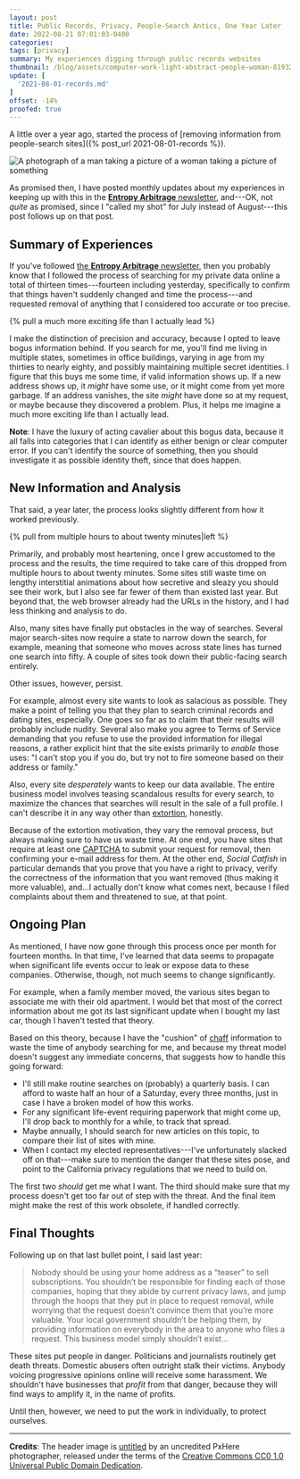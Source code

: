 ```yaml
---
layout: post
title: Public Records, Privacy, People-Search Antics, One Year Later
date: 2022-08-21 07:01:03-0400
categories:
tags: [privacy]
summary: My experiences digging through public records websites
thumbnail: /blog/assets/computer-work-light-abstract-people-woman-819322-pxhere.com.png
update: [
  '2021-08-01-records.md'
]
offset: -14%
proofed: true
---
```


A little over a year ago, started the process of [removing information from people-search sites]({% post_url 2021-08-01-records %}).

![A photograph of a man taking a picture of a woman taking a picture of something](/blog/assets/computer-work-light-abstract-people-woman-819322-pxhere.com.png "Spoiler:  The real stalker rides overhead in his invisible airship.")

As promised then, I have posted monthly updates about my experiences in keeping up with this in the [**Entropy Arbitrage** newsletter](https://www.buymeacoffee.com/jcolag/posts), and---OK, not *quite* as promised, since I "called my shot" for July instead of August---this post follows up on that post.

## Summary of Experiences

If you've followed [the **Entropy Arbitrage** newsletter](https://www.buymeacoffee.com/jcolag), then you probably know that I followed the process of searching for my private data online a total of thirteen times---fourteen including yesterday, specifically to confirm that things haven't suddenly changed and time the process---and requested removal of anything that I considered too accurate or too precise.

{% pull a much more exciting life than I actually lead %}

I make the distinction of precision and accuracy, because I opted to leave bogus information behind.  If you search for me, you'll find me living in multiple states, sometimes in office buildings, varying in age from my thirties to nearly eighty, and possibly maintaining multiple secret identities.  I figure that this buys me some time, if valid information shows up.  If a new address shows up, it *might* have some use, or it might come from yet more garbage.  If an address vanishes, the site *might* have done so at my request, or maybe because they discovered a problem.  Plus, it helps me imagine a much more exciting life than I actually lead.

**Note**:  I have the luxury of acting cavalier about this bogus data, because it all falls into categories that I can identify as either benign or clear computer error.  If you can't identify the source of something, then you should investigate it as possible identity theft, since that does happen.

## New Information and Analysis

That said, a year later, the process looks slightly different from how it worked previously.

{% pull from multiple hours to about twenty minutes|left %}

Primarily, and probably most heartening, once I grew accustomed to the process and the results, the time required to take care of this dropped from multiple hours to about twenty minutes.  Some sites still waste time on lengthy interstitial animations about how secretive and sleazy you should see their work, but I also see far fewer of them than existed last year.  But beyond that, the web browser already had the URLs in the history, and I had less thinking and analysis to do.

Also, many sites have finally put obstacles in the way of searches.  Several major search-sites now require a state to narrow down the search, for example, meaning that someone who moves across state lines has turned one search into fifty.  A couple of sites took down their public-facing search entirely.

Other issues, however, persist.

For example, almost every site wants to look as salacious as possible.  They make a point of telling you that they plan to search criminal records and dating sites, especially.  One goes so far as to claim that their results will probably include nudity.  Several also make you agree to Terms of Service demanding that you refuse to use the provided information for illegal reasons, a rather explicit hint that the site exists primarily to *enable* those uses:  "I can't stop you if you do, but try not to fire someone based on their address or family."

Also, every site *desperately* wants to keep our data available.  The entire business model involves teasing scandalous results for every search, to maximize the chances that searches will result in the sale of a full profile.  I can't describe it in any way other than [extortion](https://en.wikipedia.org/wiki/Extortion), honestly.

Because of the extortion motivation, they vary the removal process, but always making sure to have us waste time.  At one end, you have sites that require at least one [CAPTCHA](https://en.wikipedia.org/wiki/CAPTCHA) to submit your request for removal, then confirming your e-mail address for them.  At the other end, *Social Catfish* in particular demands that you prove that you have a right to privacy, verify the correctness of the information that you want removed (thus making it more valuable), and...I actually don't know what comes next, because I filed complaints about them and threatened to sue, at that point.

## Ongoing Plan

As mentioned, I have now gone through this process once per month for fourteen months.  In that time, I've learned that data seems to propagate when significant life events occur to leak or expose data to these companies.  Otherwise, though, not much seems to change significantly.

For example, when a family member moved, the various sites began to associate me with their old apartment.  I would bet that most of the correct information about me got its last significant update when I bought my last car, though I haven't tested that theory.

Based on this theory, because I have the "cushion" of [chaff](https://en.wikipedia.org/wiki/Chaff_%28countermeasure%29) information to waste the time of anybody searching for me, and because my threat model doesn't suggest any immediate concerns, that suggests how to handle this going forward:

 * I'll still make routine searches on (probably) a quarterly basis.  I can afford to waste half an hour of a Saturday, every three months, just in case I have a broken model of how this works.
 * For any significant life-event requiring paperwork that might come up, I'll drop back to monthly for a while, to track that spread.
 * Maybe annually, I should search for new articles on this topic, to compare their list of sites with mine.
 * When I contact my elected representatives---I've unfortunately slacked off on that---make sure to mention the danger that these sites pose, and point to the California privacy regulations that we need to build on.

The first two *should* get me what I want.  The third should make sure that my process doesn't get too far out of step with the threat.  And the final item might make the rest of this work obsolete, if handled correctly.

## Final Thoughts

Following up on that last bullet point, I said last year:

 > Nobody should be using your home address as a “teaser” to sell subscriptions. You shouldn’t be responsible for finding each of those companies, hoping that they abide by current privacy laws, and jump through the hoops that they put in place to request removal, while worrying that the request doesn’t convince them that you’re more valuable. Your local government shouldn’t be helping them, by providing information on everybody in the area to anyone who files a request. This business model simply shouldn’t exist...

These sites put people in danger.  Politicians and journalists routinely get death threats.  Domestic abusers often outright stalk their victims.  Anybody voicing progressive opinions online will receive some harassment.  We shouldn't have businesses that *profit* from that danger, because they will find ways to amplify it, in the name of profits.

Until then, however, we need to put the work in individually, to protect ourselves.

* * *

**Credits**:  The header image is [untitled](https://pxhere.com/en/photo/819322) by an uncredited PxHere photographer, released under the terms of the [Creative Commons CC0 1.0 Universal Public Domain Dedication](https://creativecommons.org/publicdomain/zero/1.0/).
